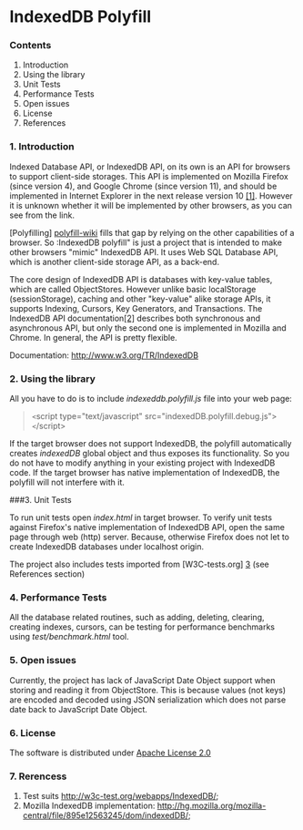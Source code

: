 IndexedDB Polyfill
==================

### Contents
1. Introduction
2. Using the library
3. Unit Tests
4. Performance Tests
5. Open issues
6. License
7. References

### 1. Introduction
Indexed Database API, or IndexedDB API, on its own is an API for browsers to support client-side storages. This API is implemented on Mozilla Firefox (since version 4), and Google Chrome (since version 11), and should be implemented in Internet Explorer in the next release version 10 [\[1\]][1]. However it is unknown whether it will be implemented by other browsers, as you can see from the link.

[Polyfilling] [polyfill-wiki] fills that gap by relying on the other capabilities of a browser. So :IndexedDB polyfill" is just a project that is intended to make other browsers "mimic" IndexedDB API. It uses Web SQL Database API, which is another client-side storage API, as a back-end.

The core design of IndexedDB API is databases with key-value tables, which are called ObjectStores. However unlike basic localStorage (sessionStorage), caching and other "key-value" alike storage APIs, it supports Indexing, Cursors, Key Generators, and Transactions. The IndexedDB API documentation[\[2\]][2] describes both synchronous and asynchronous API, but only the second one is implemented in Mozilla and Chrome. In general, the API is pretty flexible.

Documentation: <http://www.w3.org/TR/IndexedDB>


### 2. Using the library
All you have to do is to include _indexeddb.polyfill.js_ file into your web page:

> `<`script type="text/javascript" src="indexedDB.polyfill.debug.js">`<`/script>

If the target browser does not support IndexedDB, the polyfill automatically creates _indexedDB_ global object and thus exposes its functionality. So you do not have to modify anything in your existing project with IndexedDB code. If the target browser has native implementation of IndexedDB, the polyfill will not interfere with it.

###3. Unit Tests

To run unit tests open _index.html_ in target browser. To verify unit tests against Firefox's native implementation of IndexedDB API, open the same page through web (http) server. Because, otherwise Firefox does not let to create IndexedDB databases under localhost origin.

The project also includes tests imported from [W3C-tests.org] [3] (see References section)

### 4. Performance Tests
All the database related routines, such as adding, deleting, clearing, creating indexes, cursors, can be testing for performance benchmarks using _test/benchmark.html_ tool.

### 5. Open issues

Currently, the project has lack of JavaScript Date Object support when storing and reading it from ObjectStore. This is because values (not keys) are encoded and decoded using JSON serialization which does not parse date back to JavaScript Date Object.


### 6. License

The software is distributed under [Apache License 2.0](http://www.apache.org/licenses/LICENSE-2.0.txt)

### 7. Rerencess
1. Test suits <http://w3c-test.org/webapps/IndexedDB/>;
2. Mozilla IndexedDB implementation: <http://hg.mozilla.org/mozilla-central/file/895e12563245/dom/indexedDB/>;


[1]: http://caniuse.com/indexeddb
[polyfill-wiki]: http://en.wikipedia.org/wiki/Polyfill
[2]: http://www.w3.org/TR/IndexedDB/
[3]: w3c-test.org/webapps/IndexedDB/tests/submissions/
